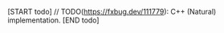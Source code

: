 <!-- TODO(https://fxbug.dev/111779): Remove this file once this impl is done. -->

[START todo]
// TODO(https://fxbug.dev/111779): C++ (Natural) implementation.
[END todo]
